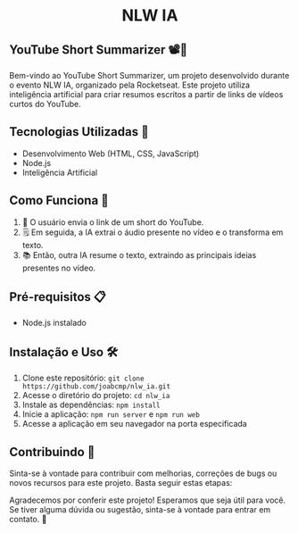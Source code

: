 <h1 align="center">NLW IA</h1>

## YouTube Short Summarizer 📽️📝

Bem-vindo ao YouTube Short Summarizer, um projeto desenvolvido durante o evento NLW IA, organizado pela Rocketseat. Este projeto utiliza inteligência artificial para criar resumos escritos a partir de links de vídeos curtos do YouTube.

## Tecnologias Utilizadas 🚀

- Desenvolvimento Web (HTML, CSS, JavaScript)
- Node.js
- Inteligência Artificial

## Como Funciona 🤖

1. 🎥 O usuário envia o link de um short do YouTube.
2. 🗒️ Em seguida, a IA extrai o áudio presente no vídeo e o transforma em texto.
3. 📚 Então, outra IA resume o texto, extraindo as principais ideias presentes no vídeo.

## Pré-requisitos 📋

- Node.js instalado

## Instalação e Uso 🛠️

1. Clone este repositório: `git clone https://github.com/joabcmp/nlw_ia.git`
2. Acesse o diretório do projeto: `cd nlw_ia`
3. Instale as dependências: `npm install`
4. Inicie a aplicação: `npm run server` e `npm run web`
5. Acesse a aplicação em seu navegador na porta especificada

## Contribuindo 🤝

Sinta-se à vontade para contribuir com melhorias, correções de bugs ou novos recursos para este projeto. Basta seguir estas etapas:

Agradecemos por conferir este projeto! Esperamos que seja útil para você. Se tiver alguma dúvida ou sugestão, sinta-se à vontade para entrar em contato. 🙌
